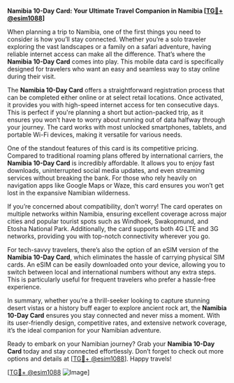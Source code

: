 **Namibia 10-Day Card: Your Ultimate Travel Companion in Namibia [[TG💪+ @esim1088](https://t.me/s/esim1088)]**

When planning a trip to Namibia, one of the first things you need to consider is how you’ll stay connected. Whether you’re a solo traveler exploring the vast landscapes or a family on a safari adventure, having reliable internet access can make all the difference. That’s where the **Namibia 10-Day Card** comes into play. This mobile data card is specifically designed for travelers who want an easy and seamless way to stay online during their visit.

The **Namibia 10-Day Card** offers a straightforward registration process that can be completed either online or at select retail locations. Once activated, it provides you with high-speed internet access for ten consecutive days. This is perfect if you're planning a short but action-packed trip, as it ensures you won’t have to worry about running out of data halfway through your journey. The card works with most unlocked smartphones, tablets, and portable Wi-Fi devices, making it versatile for various needs.

One of the standout features of this card is its competitive pricing. Compared to traditional roaming plans offered by international carriers, the **Namibia 10-Day Card** is incredibly affordable. It allows you to enjoy fast downloads, uninterrupted social media updates, and even streaming services without breaking the bank. For those who rely heavily on navigation apps like Google Maps or Waze, this card ensures you won’t get lost in the expansive Namibian wilderness.

If you’re concerned about compatibility, don’t worry! The card operates on multiple networks within Namibia, ensuring excellent coverage across major cities and popular tourist spots such as Windhoek, Swakopmund, and Etosha National Park. Additionally, the card supports both 4G LTE and 3G networks, providing you with top-notch connectivity wherever you go.

For tech-savvy travelers, there’s also the option of an eSIM version of the **Namibia 10-Day Card**, which eliminates the hassle of carrying physical SIM cards. An eSIM can be easily downloaded onto your device, allowing you to switch between local and international numbers without any extra steps. This is particularly useful for frequent travelers who prefer a hassle-free experience.

In summary, whether you’re a thrill-seeker looking to capture stunning desert vistas or a history buff eager to explore ancient rock art, the **Namibia 10-Day Card** ensures you stay connected and never miss a moment. With its user-friendly design, competitive rates, and extensive network coverage, it’s the ideal companion for your Namibian adventure.

Ready to embark on your Namibian journey? Grab your **Namibia 10-Day Card** today and stay connected effortlessly. Don’t forget to check out more options and details at [[TG💪+ @esim1088](https://t.me/s/esim1088)]. Happy travels!

[[TG💪+ @esim1088](https://t.me/s/esim1088) ![Image](https://i.postimg.cc/Y0z9fWf4/image.png)]